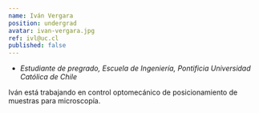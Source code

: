 ```yaml
---
name: Iván Vergara
position: undergrad
avatar: ivan-vergara.jpg
ref: ivl@uc.cl
published: false
---
```


- _Estudiante de pregrado, Escuela de Ingeniería, Pontificia Universidad Católica de Chile_

Iván está trabajando en control optomecánico de posicionamiento de muestras para microscopía. 